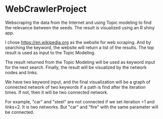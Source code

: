 # WebCrawlerProject
Webscraping the data from the Internet and using Topic modeling to find the relevance between the seeds. The result is visualized using an R shiny app.

I chose https://en.wikipedia.org as the website for web scraping. And by searching the keyword, the website will return a list of the results. The top result is used as input to the Topic Modeling.

The result returned from the Topic Modeling will be used as keyword input for the next search. Finally, the result will be visualized by the network nodes and links.

We have two keyword input, and the final visualization will be a graph of connected network of two keywords if a path is find after the iteration times. If not, then it will be two connected network.

For example, "car" and "steel" are not connected if we set iteration =1 and links=2. It is two networks. But "car" and "fire" with the same parameter will be connected.

